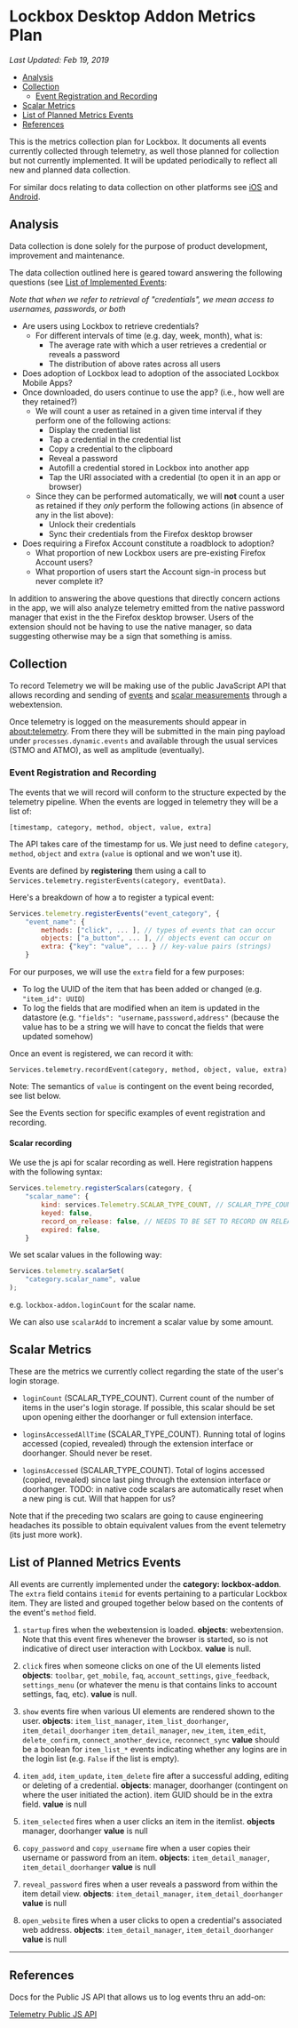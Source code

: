 # Lockbox Desktop Addon Metrics Plan

_Last Updated: Feb 19, 2019_

<!-- TOC depthFrom:2 depthTo:6 withLinks:1 updateOnSave:1 orderedList:0 -->

- [Analysis](#analysis)
- [Collection](#collection)
	- [Event Registration and Recording](#event-registration-and-recording)
- [Scalar Metrics](#scalar-metrics)
- [List of Planned Metrics Events](#list-of-planned-metrics-events)
- [References](#references)

<!-- /TOC -->

This is the metrics collection plan for Lockbox. It documents all events currently collected through telemetry, as well those planned for collection but not currently implemented. It will be updated periodically to reflect all new and planned data collection.

For similar docs relating to data collection on other platforms see [iOS](https://github.com/mozilla-lockbox/lockbox-ios/blob/master/docs/metrics.md) and [Android](https://github.com/mozilla-lockbox/lockbox-android/blob/master/docs/metrics.md).

## Analysis

Data collection is done solely for the purpose of product development, improvement and maintenance.

The data collection outlined here is geared toward answering the following questions (see [List of Implemented Events](#list-of-planned-metrics-events):

*Note that when we refer to retrieval of "credentials", we mean access to usernames, passwords, or both*

* Are users using Lockbox to retrieve credentials?
	* For different intervals of time (e.g. day, week, month), what is:
		* The average rate with which a user retrieves a credential or reveals a password
		* The distribution of above rates across all users
* Does adoption of Lockbox lead to adoption of the associated Lockbox Mobile Apps?
* Once downloaded, do users continue to use the app? (i.e., how well are they retained?)
	* We will count a user as retained in a given time interval if they perform one of the following actions:
		* Display the credential list
		* Tap a credential in the credential list
		* Copy a credential to the clipboard
		* Reveal a password
		* Autofill a credential stored in Lockbox into another app
		* Tap the URI associated with a credential (to open it in an app or browser)
	* Since they can be performed automatically, we will **not** count a user as retained if they *only* perform the following actions (in absence of any in the list above):
		* Unlock their credentials
		* Sync their credentials from the Firefox desktop browser
* Does requiring a Firefox Account constitute a roadblock to adoption?
	* What proportion of new Lockbox users are pre-existing Firefox Account users?
	* What proportion of users start the Account sign-in process but never complete it?

In addition to answering the above questions that directly concern actions in the app, we will also analyze telemetry emitted from the native password manager that exist in the the Firefox desktop browser. Users of the extension should not be having to use the native manager, so data suggesting otherwise may be a sign that something is amiss.

## Collection

To record Telemetry we will be making use of the public JavaScript API that allows recording and sending of [events](https://firefox-source-docs.mozilla.org/toolkit/components/telemetry/telemetry/collection/events.html#public-js-api) and [scalar measurements](https://firefox-source-docs.mozilla.org/toolkit/components/telemetry/telemetry/collection/scalars.html#js-api) through a webextension.

Once telemetry is logged on the measurements should appear in [about:telemetry](about:telemetry). From there they will be submitted in the main ping payload under `processes.dynamic.events` and available through the usual services (STMO and ATMO), as well as amplitude (eventually).

### Event Registration and Recording

The events that we will record will conform to the structure expected by the telemetry pipeline. When the events are logged in telemetry they will be a list of:

`[timestamp, category, method, object, value, extra]`

The API takes care of the timestamp for us. We just need to define `category`, `method`, `object` and `extra` (`value` is optional and we won't use it).


Events are defined by **registering** them using a call to `Services.telemetry.registerEvents(category, eventData)`.

Here's a breakdown of how a to register a typical event:


```javascript
Services.telemetry.registerEvents("event_category", {
    "event_name": {
        methods: ["click", ... ], // types of events that can occur
        objects: ["a_button", ... ], // objects event can occur on
        extra: {"key": "value", ... } // key-value pairs (strings)
    }
```

For our purposes, we will use the `extra` field for a few purposes:

- To log the UUID of the item that has been added or changed (e.g. `"item_id": UUID`)
- To log the fields that are modified when an item is updated in the datastore (e.g. `"fields": "username,passsword,address"` (because the value has to be a string we will have to concat the fields that were updated somehow)

Once an event is registered, we can record it with:

`Services.telemetry.recordEvent(category, method, object, value, extra)`

Note: The semantics of `value` is contingent on the event being recorded, see list below.

See the Events section for specific examples of event registration and recording.

#### Scalar recording

We use the js api for scalar recording as well. Here registration happens with the following syntax:

```javascript
Services.telemetry.registerScalars(category, {
	"scalar_name": {
		kind: services.Telemetry.SCALAR_TYPE_COUNT, // SCALAR_TYPE_COUNT, SCALAR_TYPE_BOOLEAN. or SCALAR_TYPE_STRING
		keyed: false,
		record_on_release: false, // NEEDS TO BE SET TO RECORD ON RELEASE CHANNEL
		expired: false,
	}
```
We set scalar values in the following way:

```javascript
Services.telemetry.scalarSet(
	"category.scalar_name", value
);
```
e.g. `lockbox-addon.loginCount` for the scalar name.

We can also use `scalarAdd` to increment a scalar value by some amount.

## Scalar Metrics

These are the metrics we currently collect regarding the state of the user's login storage.

- `loginCount` (SCALAR_TYPE_COUNT). Current count of the number of items in the user's login storage. If possible, this scalar should be set upon opening either the doorhanger or full extension interface.

- `loginsAccessedAllTime` (SCALAR_TYPE_COUNT). Running total of logins accessed (copied, revealed) through the extension interface or doorhanger. Should never be reset.

- `loginsAccessed` (SCALAR_TYPE_COUNT). Total of logins accessed (copied, revealed) since last ping through the extension interface or doorhanger. TODO: in native code scalars are automatically reset when a new ping is cut. Will that happen for us?

Note that if the preceding two scalars are going to cause engineering headaches its possible to obtain equivalent values from the event telemetry (its just more work).

## List of Planned Metrics Events

All events are currently implemented under the **category: lockbox-addon**. The `extra` field contains `itemid` for events pertaining to a particular Lockbox item. They are listed and grouped together below based on the contents of the event's `method` field.

1. `startup` fires when the webextension is loaded. **objects**: webextension. Note that this event fires whenever the browser is started, so is not indicative of direct user interaction with Lockbox. **value** is null.

2. `click` fires when someone clicks on one of the UI elements listed **objects**: `toolbar`, `get_mobile`, `faq`, `account_settings`, `give_feedback`, `settings_menu` (or whatever the menu is that contains links to account settings, faq, etc). **value** is null.

3. `show` events fire when various UI elements are rendered shown to the user. **objects**: `item_list_manager`, `item_list_doorhanger`, `item_detail_doorhanger` `item_detail_manager`, `new_item`, `item_edit`, `delete_confirm`, `connect_another_device`, `reconnect_sync` **value** should be a boolean for `item_list_*` events indicating whether any logins are in the login list (e.g. `False` if the list is empty).

4. `item_add`, `item_update`, `item_delete` fire after a successful adding, editing or deleting of a credential. **objects**: manager, doorhanger (contingent on where the user initiated the action). item GUID should be in the extra field. **value** is null

5. `item_selected` fires when a user clicks an item in the itemlist. **objects** manager, doorhanger  **value** is null

6. `copy_password` and `copy_username` fire when a user copies their username or password from an item. **objects**: `item_detail_manager`, `item_detail_doorhanger` **value** is null

7. `reveal_password` fires when a user reveals a password from within the item detail view. **objects**: `item_detail_manager`, `item_detail_doorhanger` **value** is null

8. `open_website` fires when a user clicks to open a credential's associated web address. **objects**: `item_detail_manager`, `item_detail_doorhanger` **value** is null




---

## References

Docs for the Public JS API that allows us to log events thru an add-on:

[Telemetry Public JS API](https://firefox-source-docs.mozilla.org/toolkit/components/telemetry/telemetry/collection/events.html#the-api)
